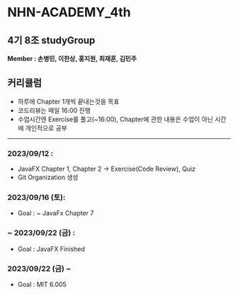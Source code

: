 # NHN-ACADEMY_4th

## 4기 8조 studyGroup

<b>Member : 손병민, 이한상, 홍지원, 최재훈, 김민주</b>

## 커리큘럼

- 하루에 Chapter 1개씩 끝내는것을 목표
- 코드리뷰는 매일 16:00 진행
- 수업시간엔 Exercise를 풀고(~16:00), Chapter에 관한 내용은 수업이 아닌 시간에 개인적으로 공부

---

### 2023/09/12 :

- JavaFX Chapter 1, Chapter 2 -> Exercise(Code Review), Quiz
- Git Organization 생성

### 2023/09/16 (토):

- Goal : ~ JavaFx Chapter 7

### ~ 2023/09/22 (금) :

- Goal : JavaFX Finished

### 2023/09/22 (금) ~

- Goal : MIT 6.005
